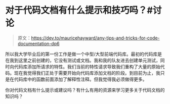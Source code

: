 # 对于代码文档有什么提示和技巧吗？#讨论

> 原文：<https://dev.to/mauricehayward/any-tips-and-tricks-for-code-documentation-dp6>

所以我大学毕业后的第一份工作是做一个中型/大型前端代码库。最初的代码库是在我到这里之前创建的，它没有测试或文档。我和我的队友进去创建单元测试，同时向代码库添加所请求的特性。我们当前的特性请求导致我们重构了大量的原始代码。现在我觉得我们正处于需要开始向代码库添加文档的阶段。到目前为止，我只是在代码库中的函数前面添加了解释性注释。但我觉得我必须做得更多。

你对代码文档有什么提示或建议吗？有什么有用的资源来学习更多关于代码文档的知识吗？